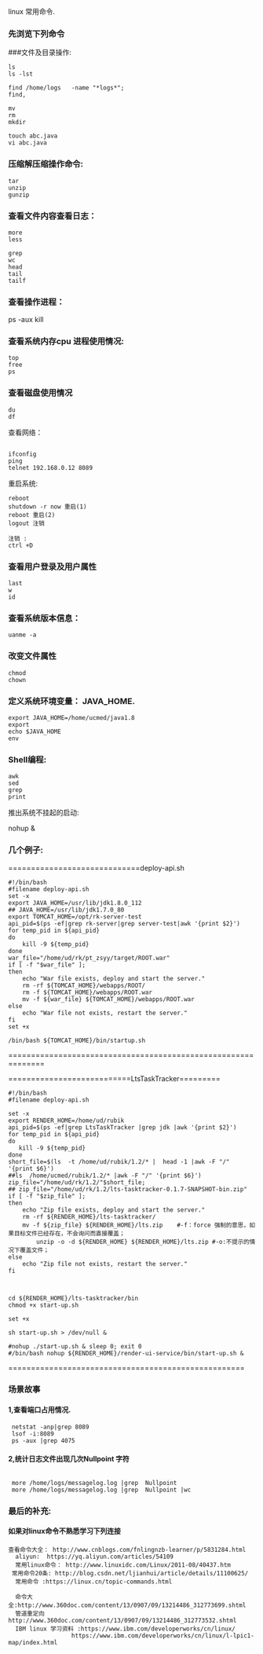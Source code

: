 
linux 常用命令.
### 先浏览下列命令

###文件及目录操作:
```
ls
ls -lst

find /home/logs   -name "*logs*";
find,

mv 
rm 
mkdir 

touch abc.java
vi abc.java
```

### 压缩解压缩操作命令:

```
tar
unzip
gunzip 
```
### 查看文件内容查看日志：
```
more 
less

grep
wc
head
tail
tailf
```

### 查看操作进程：
ps -aux 
kill 

### 查看系统内存cpu 进程使用情况:
```
top
free
ps 
```
### 查看磁盘使用情况
```
du
df
```
查看网络：
```

ifconfig
ping 
telnet 192.168.0.12 8089
```
重启系统:
```
reboot
shutdown -r now 重启(1) 
reboot 重启(2) 
logout 注销 

注销 :
ctrl +D 
```
### 查看用户登录及用户属性
```
last
w
id
```

### 查看系统版本信息：
```
uanme -a
```
### 改变文件属性
```
chmod
chown

```
### 定义系统环境变量： JAVA_HOME.
```
export JAVA_HOME=/home/ucmed/java1.8
export
echo $JAVA_HOME
env

```
### Shell编程:
```
awk
sed
grep 
print
```

推出系统不挂起的启动:

nohup 
&

### 几个例子:

=============================deploy-api.sh
```
#!/bin/bash
#filename deploy-api.sh
set -x
export JAVA_HOME=/usr/lib/jdk1.8.0_112
## JAVA_HOME=/usr/lib/jdk1.7.0_80
export TOMCAT_HOME=/opt/rk-server-test
api_pid=$(ps -ef|grep rk-server|grep server-test|awk '{print $2}')
for temp_pid in ${api_pid}
do 
    kill -9 ${temp_pid}
done
war_file="/home/ud/rk/pt_zsyy/target/ROOT.war"
if [ -f "$war_file" ];
then
    echo "War file exists, deploy and start the server."
    rm -rf ${TOMCAT_HOME}/webapps/ROOT/
    rm -f ${TOMCAT_HOME}/webapps/ROOT.war
    mv -f ${war_file} ${TOMCAT_HOME}/webapps/ROOT.war
else
    echo "War file not exists, restart the server."
fi
set +x

/bin/bash ${TOMCAT_HOME}/bin/startup.sh
```
==============================================================



===========================LtsTaskTracker=========
```
#!/bin/bash
#filename deploy-api.sh

set -x
export RENDER_HOME=/home/ud/rubik
api_pid=$(ps -ef|grep LtsTaskTracker |grep jdk |awk '{print $2}')
for temp_pid in ${api_pid}
do 
   kill -9 ${temp_pid}
done
short_file=$(ls  -t /home/ud/rubik/1.2/* |  head -1 |awk -F "/" '{print $6}')
##ls  /home/ucmed/rubik/1.2/* |awk -F "/" '{print $6}')
zip_file="/home/ud/rk/1.2/"$short_file;
## zip_file="/home/ud/rk/1.2/lts-tasktracker-0.1.7-SNAPSHOT-bin.zip"
if [ -f "$zip_file" ];
then
    echo "Zip file exists, deploy and start the server."
    rm -rf ${RENDER_HOME}/lts-tasktracker/
    mv -f ${zip_file} ${RENDER_HOME}/lts.zip    #-f：force 强制的意思，如果目标文件已经存在，不会询问而直接覆盖；
        unzip -o -d ${RENDER_HOME} ${RENDER_HOME}/lts.zip #-o:不提示的情况下覆盖文件；
else
    echo "Zip file not exists, restart the server."
fi



cd ${RENDER_HOME}/lts-tasktracker/bin
chmod +x start-up.sh

set +x

sh start-up.sh > /dev/null &

#nohup ./start-up.sh & sleep 0; exit 0
#/bin/bash nohup ${RENDER_HOME}/render-ui-service/bin/start-up.sh &
```

====================================================

### 场景故事
#### 1,查看端口占用情况.
```
 netstat -anp|grep 8089
 lsof -i:8089
 ps -aux |grep 4075
```
#### 2,统计日志文件出现几次Nullpoint 字符
```

 more /home/logs/messagelog.log |grep  Nullpoint 
 more /home/logs/messagelog.log |grep  Nullpoint |wc
```

### 最后的补充: 
#### 如果对linux命令不熟悉学习下列连接
```
查看命令大全： http://www.cnblogs.com/fnlingnzb-learner/p/5831284.html
  aliyun:  https://yq.aliyun.com/articles/54109
  常用linux命令： http://www.linuxidc.com/Linux/2011-08/40437.htm
 常用命令20条: http://blog.csdn.net/ljianhui/article/details/11100625/
  常用命令 :https://linux.cn/topic-commands.html

  命令大全:http://www.360doc.com/content/13/0907/09/13214486_312773699.shtml
  管道重定向 http://www.360doc.com/content/13/0907/09/13214486_312773532.shtml
  IBM linux 学习资料 :https://www.ibm.com/developerworks/cn/linux/
                  https://www.ibm.com/developerworks/cn/linux/l-lpic1-map/index.html
				  
```  

